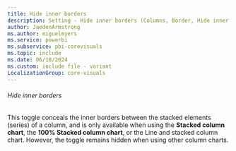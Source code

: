 ```yaml
---
title: Hide inner borders
description: Setting - Hide inner borders (Columns, Border, Hide inner borders)
author: JaedenArmstrong
ms.author: miguelmyers
ms.service: powerbi
ms.subservice: pbi-corevisuals
ms.topic: include
ms.date: 06/18/2024
ms.custom: include file - variant
LocalizationGroup: core-visuals
---
```

###### Hide inner borders

This toggle conceals the inner borders between the stacked elements (series) of a column, and is only available when using the **Stacked column chart**, the **100% Stacked column chart**, or the Line and stacked column chart. However, the toggle remains hidden when using other column charts.
